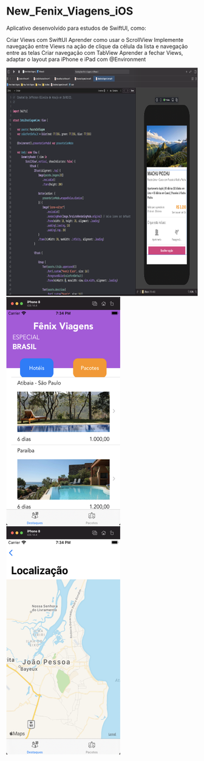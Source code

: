 # New_Fenix_Viagens_iOS
Aplicativo desenvolvido para estudos de SwiftUI, como:

Criar Views com SwiftUI
Aprender como usar o ScrollView
Implemente navegação entre Views na ação de clique da célula da lista e navegação entre as telas
Criar navegação com TabView
Aprender a fechar Views, adaptar o layout para iPhone e iPad com @Environment

<img src="https://github.com/jeff77araujo/New_Fenix_Viagens_iOS/blob/main/print_xcode.png" height=600 width=1200 /> 
<img src="https://github.com/jeff77araujo/New_Fenix_Viagens_iOS/blob/main/print_tela_destaques.png" height=600 width=300 /> <img src="https://github.com/jeff77araujo/New_Fenix_Viagens_iOS/blob/main/print_tela_mapa.png" height=600 width=300 /> 

